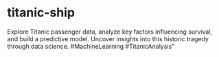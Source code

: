 # titanic-ship
Explore Titanic passenger data, analyze key factors influencing survival, and build a predictive model. Uncover insights into this historic tragedy through data science. #MachineLearning #TitanicAnalysis"
